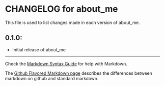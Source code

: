 # CHANGELOG for about_me

This file is used to list changes made in each version of about_me.

## 0.1.0:

* Initial release of about_me

- - -
Check the [Markdown Syntax Guide](http://daringfireball.net/projects/markdown/syntax) for help with Markdown.

The [Github Flavored Markdown page](http://github.github.com/github-flavored-markdown/) describes the differences between markdown on github and standard markdown.

